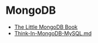 # MongoDB

- [The Little MongoDB Book](https://github.com/lazecoding/Note/blob/main/note/articles/mongodb/The-Little-MongoDB-Book.md)
- [Think-In-MongoDB-MySQL.md](https://github.com/lazecoding/Note/blob/main/note/articles/mongodb/Think-In-MongoDB-MySQL.md)
